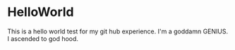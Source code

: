 # HelloWorld
This is a hello world test for my git hub experience.
I'm a goddamn GENIUS.
I ascended to god hood.
